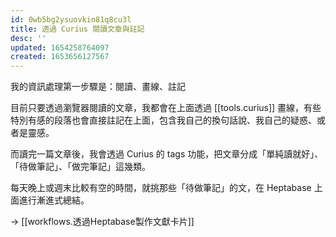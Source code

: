 ```yaml
---
id: 0wb5bg2ysuovkin81q8cu3l
title: 透過 Curius 閱讀文章與註記
desc: ''
updated: 1654258764097
created: 1653656127567
---
```


我的資訊處理第一步驟是：閱讀、畫線、註記

目前只要透過瀏覽器閱讀的文章，我都會在上面透過 [[tools.curius]] 畫線，有些特別有感的段落也會直接註記在上面，包含我自己的換句話說、我自己的疑惑、或者是靈感。

而讀完一篇文章後，我會透過 Curius 的 tags 功能，把文章分成「單純讀就好」、「待做筆記」、「做完筆記」這幾類。

每天晚上或週末比較有空的時間，就挑那些「待做筆記」的文，在 Heptabase 上面進行漸進式總結。

-> [[workflows.透過Heptabase製作文獻卡片]]
